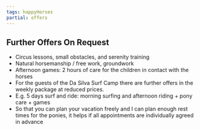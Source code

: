 ```yaml
---
tags: happyHorses
partial: offers
---
```

## Further Offers On Request

* Circus lessons, small obstacles, and serenity training
* Natural horsemanship / free work, groundwork
* Afternoon games: 2 hours of care for the children in contact with the horses
* For the guests of the Da Silva Surf Camp there are further offers in the weekly package at reduced prices.
* E.g. 5 days surf and ride: morning surfing and afternoon riding + pony care + games
* So that you can plan your vacation freely and I can plan enough rest times for the ponies, it helps if all appointments are individually agreed in advance
